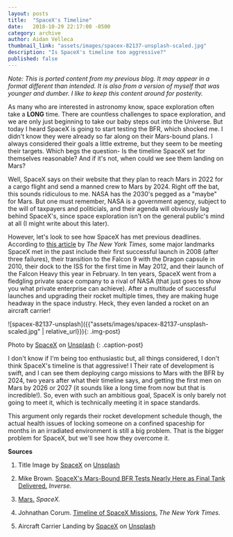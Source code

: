 ```yaml
---
layout: posts
title:  "SpaceX's Timeline"
date:   2018-10-29 22:17:00 -0500
category: archive
author: Aidan Velleca
thumbnail_link: "assets/images/spacex-82137-unsplash-scaled.jpg"
description: "Is SpaceX's timeline too aggressive?"
published: false
---
```

*Note: This is ported content from my previous blog. It may appear in a format different than intended. It is also from a version of myself that was younger and dumber. I like to keep this content around for posterity.*

As many who are interested in astronomy know, space exploration often take a **LONG** time. There are countless challenges to space exploration, and we are only just beginning to take our baby steps out into the Universe. But today I heard SpaceX is going to start testing the BFR, which shocked me. I didn't know they were already so far along on their Mars-bound plans. I always considered their goals a little extreme, but they seem to be meeting their targets. Which begs the question- Is the timeline SpaceX set for themselves reasonable? And if it's not, when could we see them landing on Mars? 

Well, SpaceX says on their website that they plan to reach Mars in 2022 for a cargo flight and send a manned crew to Mars by 2024. Right off the bat, this sounds ridiculous to me. NASA has the 2030's pegged as a "maybe" for Mars. But one must remember, NASA is a government agency, subject to the will of taxpayers and politicials, and their agenda will obviously lag behind SpaceX's, since space exploration isn't on the general public's mind at all (I might write about this later).

However, let's look to see how SpaceX has met previous deadlines. According to [this article](https://www.nytimes.com/interactive/2018/science/spacex-falcon-launch.html) by _The New York Times,_ some major landmarks SpaceX met in the past include their first successful launch in 2008 (after three failures), their transition to the Falcon 9 with the Dragon capsule in 2010, their dock to the ISS for the first time in May 2012, and their launch of the Falcon Heavy this year in February. In ten years, SpaceX went from a fledgling private space company to a rival of NASA (that just goes to show you what private enterprise can achieve). After a multitude of successful launches and upgrading their rocket multiple times, they are making huge headway in the space industry. Heck, they even landed a rocket on an aircraft carrier! 

![spacex-82137-unsplash]({{"assets/images/spacex-82137-unsplash-scaled.jpg" | relative_url}}){: .img-post}  

Photo by [SpaceX](https://unsplash.com/photos/Zir1FQf5yGk?utm_source=unsplash&utm_medium=referral&utm_content=creditCopyText) on [Unsplash](https://unsplash.com/search/photos/spacex?utm_source=unsplash&utm_medium=referral&utm_content=creditCopyText)
{: .caption-post}

I don't know if I'm being too enthusiastic but, all things considered, I don't think SpaceX's timeline is that aggressive! I Their rate of development is swift, and I can see them deploying cargo missions to Mars with the BFR by 2024, two years after what their timeline says, and getting the first men on Mars by 2026 or 2027 (it sounds like a long time from now but that is incredible!). So, even with such an ambitious goal, SpaceX is only barely not going to meet it, which is technically meeting it in space standards. 

This argument only regards their rocket development schedule though, the actual health issues of locking someone on a confined spaceship for months in an irradiated environment is still a big problem. That is the bigger problem for SpaceX, but we'll see how they overcome it. 

**Sources**

1.  Title Image by [SpaceX](https://unsplash.com/photos/GDdRP7U5ct0?utm_source=unsplash&utm_medium=referral&utm_content=creditCopyText) on [Unsplash](https://unsplash.com/search/photos/rocket-launch?utm_source=unsplash&utm_medium=referral&utm_content=creditCopyText)

2.  Mike Brown. [SpaceX's Mars-Bound BFR Tests Nearly Here as Final Tank Delivered.](https://www.inverse.com/article/50285-spacex-s-mars-bound-bfr-tests-nearly-here-as-final-tank-delivered) _Inverse._

3.  [Mars.](https://www.spacex.com/mars) _SpaceX._

4.  Johnathan Corum. [Timeline of SpaceX Missions.](https://www.nytimes.com/interactive/2018/science/spacex-falcon-launch.html) _The New York Times._

5.  Aircraft Carrier Landing by [SpaceX](https://unsplash.com/photos/Zir1FQf5yGk?utm_source=unsplash&utm_medium=referral&utm_content=creditCopyText) on [Unsplash](https://unsplash.com/search/photos/spacex?utm_source=unsplash&utm_medium=referral&utm_content=creditCopyText)